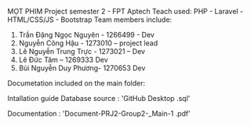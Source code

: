MỌT PHIM
Project semester 2 - FPT Aptech Teach used: PHP - Laravel - HTML/CSS/JS - Bootstrap Team members include:
1) Trần Đặng Ngọc Nguyên - 1266499 - Dev
2) Nguyễn Công Hậu - 1273010 – project lead
3) Lê Nguyễn Trung Trực - 1273021 – Dev
4) Lê Đức Tâm – 1269333 Dev
5) Bùi Nguyễn Duy Phương- 1270653 Dev

Documetation included on the main folder:

Intallation guide Database source : 'GitHub Desktop
.sql'


Documentation : 'Document-PRJ2-Group2-_Main-1
.pdf'


